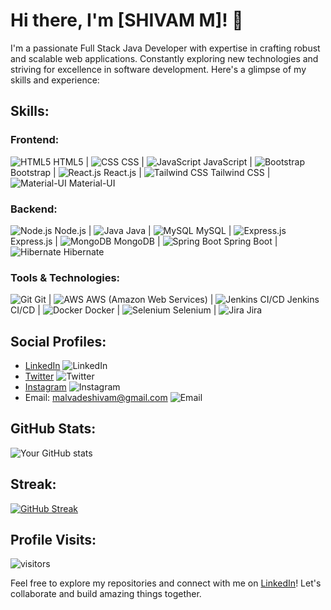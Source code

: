 # Hi there, I'm [SHIVAM M]! 👋

I'm a passionate Full Stack Java Developer with expertise in crafting robust and scalable web applications. Constantly exploring new technologies and striving for excellence in software development. Here's a glimpse of my skills and experience:

## Skills:

### Frontend:
![HTML5](https://img.icons8.com/color/48/000000/html-5--v1.png) HTML5 | ![CSS](https://img.icons8.com/color/48/000000/css3.png) CSS | ![JavaScript](https://img.icons8.com/color/48/000000/javascript--v1.png) JavaScript | ![Bootstrap](https://img.icons8.com/color/48/000000/bootstrap.png) Bootstrap | ![React.js](https://img.icons8.com/color/48/000000/react-native.png) React.js | ![Tailwind CSS](https://img.icons8.com/color/48/000000/tailwindcss.png) Tailwind CSS | ![Material-UI](https://img.icons8.com/color/48/000000/material-ui.png) Material-UI

### Backend:
![Node.js](https://img.icons8.com/color/48/000000/nodejs.png) Node.js | ![Java](https://img.icons8.com/color/48/000000/java-coffee-cup-logo--v1.png) Java | ![MySQL](https://img.icons8.com/ios-filled/50/000000/mysql-logo.png) MySQL | ![Express.js](https://img.icons8.com/color/48/000000/express.png) Express.js | ![MongoDB](https://img.icons8.com/color/48/000000/mongodb.png) MongoDB | ![Spring Boot](https://img.icons8.com/color/48/000000/spring-logo.png) Spring Boot | ![Hibernate](https://img.icons8.com/color/48/000000/hibernate.png) Hibernate

### Tools & Technologies:
![Git](https://img.icons8.com/color/48/000000/git.png) Git | ![AWS](https://img.icons8.com/color/48/000000/amazon-web-services.png) AWS (Amazon Web Services) | ![Jenkins CI/CD](https://img.icons8.com/color/48/000000/jenkins.png) Jenkins CI/CD | ![Docker](https://img.icons8.com/color/48/000000/docker.png) Docker | ![Selenium](https://img.icons8.com/color/48/000000/selenium-test-automation.png) Selenium | ![Jira](https://img.icons8.com/color/48/000000/jira.png) Jira

## Social Profiles:
- [LinkedIn](https://www.linkedin.com/in/shivam-malvade-101x/) ![LinkedIn](https://img.icons8.com/color/48/000000/linkedin.png)
- [Twitter](https://twitter.com/Shivam101x) ![Twitter](https://img.icons8.com/color/48/000000/twitter.png)
- [Instagram](https://www.instagram.com/shivam_101x) ![Instagram](https://img.icons8.com/color/48/000000/instagram-new.png)
- Email: malvadeshivam@gmail.com ![Email](https://img.icons8.com/color/48/000000/gmail.png)

## GitHub Stats:
![Your GitHub stats](https://github-readme-stats.vercel.app/api?username=shivam101x&show_icons=true)

## Streak:
[![GitHub Streak](https://github-readme-streak-stats.herokuapp.com/?user=shivam101x)](https://git.io/streak-stats)

## Profile Visits:
![visitors](https://visitor-badge.glitch.me/badge?page_id=shivam101x.shivam101x)

Feel free to explore my repositories and connect with me on [LinkedIn](https://www.linkedin.com/in/shivam-malvade-101x/)! Let's collaborate and build amazing things together.
